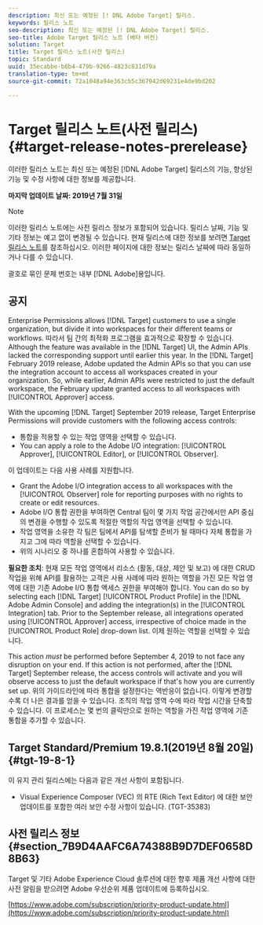 ```yaml
---
description: 최신 또는 예정된 [! DNL Adobe Target] 릴리스.
keywords: 릴리스 노트
seo-description: 최신 또는 예정된 [! DNL Adobe Target] 릴리스.
seo-title: Adobe Target 릴리스 노트 (베타 버전)
solution: Target
title: Target 릴리스 노트(사전 릴리스)
topic: Standard
uuid: 35ecabbe-b8b4-479b-9266-4823c831d79a
translation-type: tm+mt
source-git-commit: 72a1048a94e363cb5c367942d69231e4de9bd202

---
```



# Target 릴리스 노트(사전 릴리스){#target-release-notes-prerelease}

이러한 릴리스 노트는 최신 또는 예정된 [!DNL Adobe Target] 릴리스의 기능, 향상된 기능 및 수정 사항에 대한 정보를 제공합니다.

**마지막 업데이트 날짜: 2019년 7월 31일**

>[!NOTE]
>
>이러한 릴리스 노트에는 사전 릴리스 정보가 포함되어 있습니다. 릴리스 날짜, 기능 및 기타 정보는 예고 없이 변경될 수 있습니다. 현재 릴리스에 대한 정보를 보려면 [Target 릴리스 노트](release-notes.md)를 참조하십시오. 이러한 페이지에 대한 정보는 릴리스 날짜에 따라 동일하거나 다를 수 있습니다.
>
>괄호로 묶인 문제 번호는 내부 [!DNL Adobe]용입니다.

## 공지

Enterprise Permissions allows [!DNL Target] customers to use a single organization, but divide it into workspaces for their different teams or workflows. 따라서 팀 간의 최적화 프로그램을 효과적으로 확장할 수 있습니다. Although the feature was available in the [!DNL Target] UI, the Admin APIs lacked the corresponding support until earlier this year. In the [!DNL Target] February 2019 release, Adobe updated the Admin APIs so that you can use the integration account to access all workspaces created in your organization. So, while earlier, Admin APIs were restricted to just the default workspace, the February update granted access to all workspaces with [!UICONTROL Approver] access.

With the upcoming [!DNL Target] September 2019 release, Target Enterprise Permissions will provide customers with the following access controls:

* 통합을 적용할 수 있는 작업 영역을 선택할 수 있습니다.
* You can apply a role to the Adobe I/O integration: [!UICONTROL Approver], [!UICONTROL Editor], or [!UICONTROL Observer].

이 업데이트는 다음 사용 사례를 지원합니다.

* Grant the Adobe I/O integration access to all workspaces with the [!UICONTROL Observer] role for reporting purposes with no rights to create or edit resources.
* Adobe I/O 통합 권한을 부여하면 Central 팀이 몇 가지 작업 공간에서만 API 중심의 변경을 수행할 수 있도록 적절한 역할의 작업 영역을 선택할 수 있습니다.
* 작업 영역을 소유한 각 팀은 팀에서 API를 탐색할 준비가 될 때마다 자체 통합을 가지고 그에 따라 역할을 선택할 수 있습니다.
* 위의 시나리오 중 하나를 혼합하여 사용할 수 있습니다.

**필요한 조치**: 현재 모든 작업 영역에서 리소스 (활동, 대상, 제안 및 보고) 에 대한 CRUD 작업을 위해 API를 활용하는 고객은 사용 사례에 따라 원하는 역할을 가진 모든 작업 영역에 대한 기존 Adobe I/O 통합 액세스 권한을 부여해야 합니다. You can do so by selecting each [!DNL Target] [!UICONTROL Product Profile] in the [!DNL Adobe Admin Console] and adding the integration(s) in the [!UICONTROL Integration] tab. Prior to the September release, all integrations operated using [!UICONTROL Approver] access, irrespective of choice made in the [!UICONTROL Product Role] drop-down list. 이제 원하는 역할을 선택할 수 있습니다.

This action *must* be performed before September 4, 2019 to not face any disruption on your end. If this action is not performed, after the [!DNL Target] September release, the access controls will activate and you will observe access to just the default workspace if that's how you are currently set up. 위의 가이드라인에 따라 통합을 설정한다는 역반응이 없습니다. 이렇게 변경할수록 더 나은 결과를 얻을 수 있습니다. 조직의 작업 영역 수에 따라 작업 시간을 단축할 수 있습니다. 이 프로세스는 몇 번의 클릭만으로 원하는 역할을 가진 작업 영역에 기존 통합을 추가할 수 있습니다.

## Target Standard/Premium 19.8.1(2019년 8월 20일) {#tgt-19-8-1}

이 유지 관리 릴리스에는 다음과 같은 개선 사항이 포함됩니다.

* Visual Experience Composer (VEC) 의 RTE (Rich Text Editor) 에 대한 보안 업데이트를 포함한 여러 보안 수정 사항이 있습니다. (TGT-35383)

## 사전 릴리스 정보 {#section_7B9D4AAFC6A74388B9D7DEF0658D8B63}

Target 및 기타 Adobe Experience Cloud 솔루션에 대한 향후 제품 개선 사항에 대한 사전 알림을 받으려면 Adobe 우선순위 제품 업데이트에 등록하십시오.

[https://www.adobe.com/subscription/priority-product-update.html](https://www.adobe.com/subscription/priority-product-update.html)
